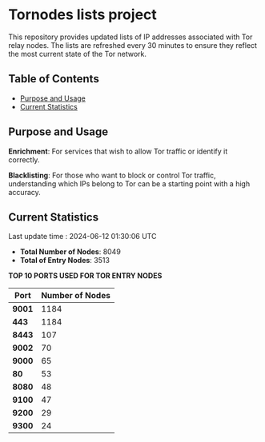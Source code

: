 # Tornodes lists project

This repository provides updated lists of IP addresses associated with Tor relay nodes. The lists are refreshed every 30 minutes to ensure they reflect the most current state of the Tor network.

## Table of Contents

- [Purpose and Usage](#purpose-and-usage)
- [Current Statistics](#current-statistics)


## Purpose and Usage

**Enrichment**: For services that wish to allow Tor traffic or identify it correctly.

**Blacklisting**: For those who want to block or control Tor traffic, understanding which IPs belong to Tor can be a starting point with a high accuracy.

## Current Statistics

Last update time : 2024-06-12 01:30:06 UTC

- **Total Number of Nodes**: 8049
- **Total of Entry Nodes**: 3513

**TOP 10 PORTS USED FOR TOR ENTRY NODES**

| **Port** | **Number of Nodes** |
|------|-----------------|
| **9001**   | 1184  |
| **443**   | 1184  |
| **8443**   | 107  |
| **9002**   | 70  |
| **9000**   | 65  |
| **80**   | 53  |
| **8080**   | 48  |
| **9100**   | 47  |
| **9200**   | 29  |
| **9300**   | 24  |

